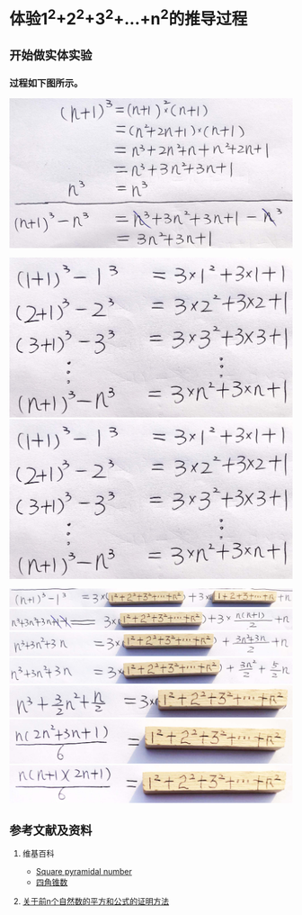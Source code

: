 # 体验1<sup>2</sup>+2<sup>2</sup>+3<sup>2</sup>+...+n<sup>2</sup>的推导过程

## 开始做实体实验

### 过程如下图所示。

![](/images/数论/体验自然数2次幂之和的推导过程/1a1.jpg)

![](/images/数论/体验自然数2次幂之和的推导过程/2a1.jpg)
![](/images/数论/体验自然数2次幂之和的推导过程/2a1.jpg)

![](/images/数论/体验自然数2次幂之和的推导过程/3a1.jpg)
![](/images/数论/体验自然数2次幂之和的推导过程/3a2.jpg)
![](/images/数论/体验自然数2次幂之和的推导过程/3a3.jpg)
![](/images/数论/体验自然数2次幂之和的推导过程/3a4.jpg)
![](/images/数论/体验自然数2次幂之和的推导过程/3a5.jpg)
![](/images/数论/体验自然数2次幂之和的推导过程/3a6.jpg)
![](/images/数论/体验自然数2次幂之和的推导过程/3a7.jpg)

## 参考文献及资料

1. 维基百科
	- [Square pyramidal number](https://en.wikipedia.org/wiki/Square_pyramidal_number) 
	- [四角锥数](https://zh.wikipedia.org/wiki/%E5%9B%9B%E8%A7%92%E9%8C%90%E6%95%B8) 

2. [关于前n个自然数的平方和公式的证明方法](https://blog.csdn.net/Mmdapl/article/details/79660983)